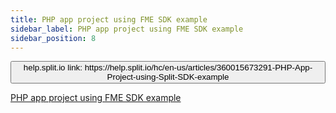 ```yaml
---
title: PHP app project using FME SDK example
sidebar_label: PHP app project using FME SDK example
sidebar_position: 8
---
```


<p>
  <button style={{borderRadius:'8px', border:'1px', fontFamily:'Courier New', fontWeight:'800', textAlign:'left'}}> help.split.io link: https://help.split.io/hc/en-us/articles/360015673291-PHP-App-Project-using-Split-SDK-example </button>
</p>

[PHP app project using FME SDK example](https://github.com/Split-Community/Split-SDKs-Examples/tree/main/PHP-SDK)